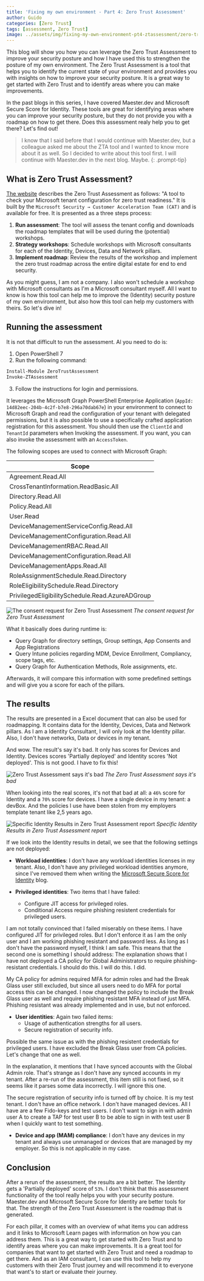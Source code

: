 ```yaml
---
title: 'Fixing my own environment - Part 4: Zero Trust Assessment'
author: Guido
categories: [Zero Trust]
tags: [assessment, Zero Trust]
image: ../assets/img/fixing-my-own-environment-pt4-ztassessment/zero-trust-assessment.png
---
```


This blog will show you how you can leverage the Zero Trust Assessment to improve your security posture and how I have used this to strengthen the posture of my own environment. The Zero Trust Assessment is a tool that helps you to identify the current state of your environment and provides you with insights on how to improve your security posture. It is a great way to get started with Zero Trust and to identify areas where you can make improvements.

In the past blogs in this series, I have covered Maester.dev and Microsoft Secure Score for Identity. These tools are great for identifying areas where you can improve your security posture, but they do not provide you with a roadmap on how to get there. Does this assessment realy help you to get there? Let's find out!

>I know that I said before that I would continue with Maester.dev, but a colleague asked me about the ZTA tool and I wanted to know more about it as well. So I decided to write about this tool first. I will continue with Maester.dev in the next blog. Maybe.
{: .prompt-tip}

## What is Zero Trust Assessment?

[The website](https://aka.ms/ztassess) describes the Zero Trust Assessment as follows: "A tool to check your Microsoft tenant configuration for zero trust readiness." It is built by the `Microsoft Security → Customer Acceleration Team (CAT)` and is available for free. It is presented as a three steps process:
1. **Run assessment**: The tool will assess the tenant config and downloads the roadmap templates that will be used during the (potential) workshops.
2. **Strategy workshops**: Schedule workshops with Microsoft consultants for each of the Identity, Devices, Data and Network pillars.
3. **Implement roadmap**: Review the results of the workshop and implement the zero trust roadmap across the entire digital estate for end to end security.

As you might guess, I am not a company. I also won't schedule a workshop with Microsoft consultants as I'm a Microsoft consultant myself. All I want to know is how this tool can help me to improve the (Identity) security posture of my own environment, but also how this tool can help my customers with theirs. So let's dive in!

## Running the assessment

It is not that difficult to run the assessment. Al you need to do is:

1. Open PowerShell 7
2. Run the following command:
```powershell
Install-Module ZeroTrustAssessment
Invoke-ZTAssessment
```
3. Follow the instructions for login and permissions.

It leverages the Microsoft Graph PowerShell Enterprise Application (`AppId: 14d82eec-204b-4c2f-b7e8-296a70dab67e`) in your environment to connect to Microsoft Graph and read the configuration of your tenant with delegated permissions, but it is also possible to use a specifically crafted application registration for this assessment. You should then use the `ClientId` and `TenantId` parameters when Invoking the assessment. If you want, you can also invoke the assessment with an `AccessToken`.

The following scopes are used to connect with Microsoft Graph:

| Scope |
|-------|
|Agreement.Read.All|
|CrossTenantInformation.ReadBasic.All|
|Directory.Read.All|
|Policy.Read.All|
|User.Read|
|DeviceManagementServiceConfig.Read.All|
|DeviceManagementConfiguration.Read.All|
|DeviceManagementRBAC.Read.All|
|DeviceManagementConfiguration.Read.All|
|DeviceManagementApps.Read.All|
|RoleAssignmentSchedule.Read.Directory|
|RoleEligibilitySchedule.Read.Directory|
|PrivilegedEligibilitySchedule.Read.AzureADGroup|

![The consent request for Zero Trust Assessment](../assets/img/fixing-my-own-environment-pt4-ztassessment/ztassess-consent.png)
_The consent request for Zero Trust Assessment_

What it basically does during runtime is:

- Query Graph for directory settings, Group settings, App Consents and App Registrations
- Query Intune policies regarding MDM, Device Enrollment, Compliancy, scope tags, etc.
- Query Graph for Authentication Methods, Role assignments, etc.

Afterwards, it will compare this information with some predefined settings and will give you a score for each of the pillars.

## The results

The results are presented in a Excel document that can also be used for roadmapping. It contains data for the Identity, Devices, Data and Network pillars. As I am a Identity Consultant, I will only look at the Identity pillar. Also, I don't have networks, Data or devices in my tenant.

And wow. The result's say it's bad. It only has scores for Devices and Identity. Devices scores 'Partially deployed' and Identity scores 'Not deployed'. This is not good. I have to fix this!

![Zero Trust Assessment says it's bad](../assets/img/fixing-my-own-environment-pt4-ztassessment/ztassess-badscore.png)
_The Zero Trust Assessment says it's bad_

When looking into the real scores, it's not that bad at all: a `46%` score for Identity and a `70%` score for devices. I have a single device in my tenant: a devBox. And the policies I use have been stolen from my employers template tenant like 2,5 years ago.

![Specific Identity Results in Zero Trust Assessment report](../assets/img/fixing-my-own-environment-pt4-ztassessment/ztassess-identityresult.png)
_Specific Identity Results in Zero Trust Assessment report_

If we look into the Identity results in detail, we see that the following settings are not deployed:
- **Workload identities**: I don't have any workload identities licenses in my tenant. Also, I don't have any privileged workload identities anymore, since I've removed them when writing the [Microsoft Secure Score for Identity](2024-05-30-fixing-my-own-environment-pt2-secure-score.md) blog.

- **Privileged identities**: Two items that I have failed:
  - Configure JIT access for privileged roles.
  - Conditional Access require phishing resistent credentials for privileged users.

I am not totally convinced that I failed miserably on these items. I have configured JIT for privileged roles. But I don't enforce it as I am the only user and I am working phishing resistant and password less. As long as I don't have the password myself, I think I am safe. 
This means that the second one is something I should address: The explanation shows that I have not deployed a CA policy for Global Administrators to require phishing-resistant credentials. I should do this. I will do this. I did. 

My CA policy for admins required MFA for admin roles and had the Break Glass user still excluded, but since all users need to do MFA for portal access this can be changed. I now changed the policy to include the Break Glass user as well and require phishing resistant MFA instead of just MFA. Phishing resistant was already implemented and in use, but not enforced.

- **User identities**: Again two failed items:
  - Usage of authentication strengths for all users.
  - Secure registration of security info.

Possible the same issue as with the phishing resistent credentials for privileged users. I have excluded the Break Glass user from CA policies. Let's change that one as well.

In the explanation, it mentions that I have synced accounts with the Global Admin role. That's strange as I don't have any synced accounts in my tenant. After a re-run of the assessment, this item still is not fixed, so it seems like it parses some data incorrectly. I will ignore this one.

The secure registration of security info is turned off by choice. It is my test tenant. I don't have an office network. I don't have managed devices. All I have are a few Fido-keys and test users. I don't want to sign in with admin user A to create a TAP for test user B to be able to sign in with test user B when I quickly want to test something.

- **Device and app (MAM) compliance**: I don't have any devices in my tenant and always use unmanaged or devices that are managed by my employer. So this is not applicable in my case.

## Conclusion

After a rerun of the assessment, the results are a bit better. The Identity gets a 'Partially deployed' score of `53%`. I don't think that this assessment functionality of the tool really helps you with your security posture. Maester.dev and Microsoft Secure Score for Identity are better tools for that. The strength of the Zero Trust Assessment is the roadmap that is generated.

For each pillar, it comes with an overview of what items you can address and it links to Microsoft Learn pages with information on how you can address them. This is a great way to get started with Zero Trust and to identify areas where you can make improvements. It is a great tool for companies that want to get started with Zero Trust and need a roadmap to get there. And as an IAM consultant, I can use this tool to help my customers with their Zero Trust journey and will recommend it to everyone that want's to start or evaluate their journey.